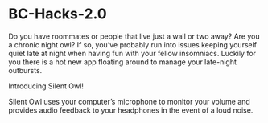 # BC-Hacks-2.0
Do you have roommates or people that live just a wall or two away? Are you a chronic night owl?
If so, you’ve probably run into issues keeping yourself quiet late at night when having fun with your fellow insomniacs.  Luckily for you there is a hot new app floating around to manage your late-night outbursts.

Introducing Silent Owl!

Silent Owl uses your computer’s microphone to monitor your volume and provides audio feedback to your headphones in the event of a loud noise.

